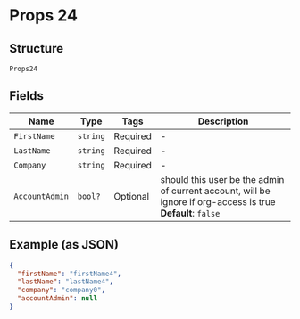 
# Props 24

## Structure

`Props24`

## Fields

| Name | Type | Tags | Description |
|  --- | --- | --- | --- |
| `FirstName` | `string` | Required | - |
| `LastName` | `string` | Required | - |
| `Company` | `string` | Required | - |
| `AccountAdmin` | `bool?` | Optional | should this user be the admin of current account, will be ignore if org-access is true<br>**Default**: `false` |

## Example (as JSON)

```json
{
  "firstName": "firstName4",
  "lastName": "lastName4",
  "company": "company0",
  "accountAdmin": null
}
```

